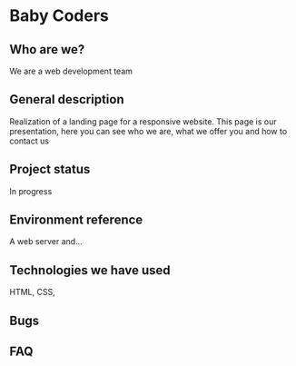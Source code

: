 # Baby Coders
## Who are we?
We are a web development team
## General description
Realization of a landing page for a responsive website. This page is our presentation, here you can see who we are, what we offer you and how to contact us
## Project status
In progress
## Environment reference
A web server and...
## Technologies we have used
HTML, CSS, 
## Bugs
## FAQ
